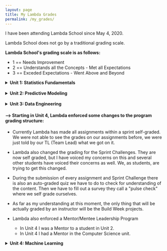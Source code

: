 ```yaml
---
layout: page
title: My Lambda Grades
permalink: /my_grades/
---
```


I have been attending Lambda School since May 4, 2020.

Lambda School does not go by a traditional grading scale. 

**Lambda School's grading scale is as follows:**
- 1 == Needs Improvement
- 2 == Understands all the Concepts - Met all Expectations
- 3 == Exceded Expectations - Went Above and Beyond



<details>
  <summary><b>Unit 1: Statistics Fundamentals</b></summary><br>
    <ul>
      <li><strong>Sprint 1: Data Wrangling and Storytelling == 3</strong><br>
      May 17, 2020 - Feedback from my Team Lead: "<em>You hammered home the crosstabs! Good job and I love your use of comments. Some of the code could have been merged into the cell of another, but overall, you crushed it!</em>"</li><br>
      <li><strong>Sprint 2: Statistical Test and Experiments == 3</strong><br>
      Jun 1, 2020 - Feedback from my Team Lead: "<em>Good job! Code was clean, good and solid. Good job reaching for those stretch goals!</em>"</li><br>
      <li><strong>Sprint 3: Linear Algebra == 3</strong><br>
      Jun 15, 2020 - Feedback from my Team Lead: "<em>Exceeded expectations - Great work! Stretch goals completed and very solid understanding of concepts.</em>"</li><br>
      <li><strong>Build Week Project == 2</strong><br>
      Jun 25, 2020 - Feedback from my Team Lead: "<em>Per Austin - no 3's will be given for this. That said, you met expectations defined in the project in the given time. Your research question was appropriate and the blog matches in a way that is easy to follow. Your visuals are very well done and clearly come from your dataset. Your notebook runs top to bottom without any trouble. All 170+ cells, WOW! And on top of all that, your presentation was fantastic! Great Job!</em>"</li>
    </ul>
</details><br>



<details>
  <summary><strong>Unit 2: Predictive Modeling</strong></summary><br>
    <ul>
      <li><strong>Sprint 1: Linear Models == 3</strong><br>
      Jul 20, 2020 - Feedback from my Team Lead: "<em>I feel like I’m grading Buzz Light Year, because you to infinity and beyond! Great job, Joanne! You’ve met all the requirements and then exceeded some. The scores you got were great, and you definitely earned a 3!</em>"</li><br>
      <li><strong>Sprint 2: Kaggle Challenge == 2</strong><br>
      Aug 2, 2020 - Feedback from my Team Lead: "<em>I must admit, the first thing I notice is that huge list of imports. :-) You did a very good job and showed mastery in every area. Didn’t quite meet the stretch goals, but I’m sure with more time, It would have been a piece of cake. Great job tackling both the Decision Tree & Random Forest! Your test have above average scores. Excellent work, Joanne!</em>"</li><br>
      <li><strong>Sprint 3: Applied Modeling == 2</strong><br>
      Aug 17, 2020 - Feedback from my Team Lead: "<em>Great job, Joanne! It looks like you put a lot of work into it considering how you were feeling the past several days. Your score exceeds the minimum 60%. And you were visualizations to look great. Fantastic work!</em>"</li><br>
      <li><strong>Build Week Project == 2</strong><br>
      Aug 31, 2020 - Feedback from my Team Lead: "<em>Joanne demonstrated mastery in each of the six objectives of her build. Her work was outstanding and her blog was fantastic, backed by the work she did with her model predictions. Great work, Joanne.</em>"</li>
    </ul>
</details><br>



<details>
  <summary><b>Unit 3: Data Engineering</b></summary><br>
    <ul>
      <li><strong>Sprint 1: Software Engineering and Reproducible Research == 2</strong><br>
        Sept 14, 2020 - Feedback from my Team Lead: "<em>A bit of a rough Sprint Challenge. You passed, but I'd highly recommend studying up on this. Lot's of hard work, more ahead. :-)</em>"<br>
        <li><strong>Note:</strong><br>This was a difficult Sprint Challenge for me because I was working a lot of hours at my current job and pulling in overtime every chance I was able to. Therefore, I was not able to devote as much time as I needed to study on my own and when I was doing my school work I was extremely exhausted. However, I overcame that challenge in my life, at the time, and was able to pass regardless.</li>
      </li><br>
      <li><strong>Sprint 2: SQL and Databases == 3</strong><br>
        Sept 28, 2020 - Feedback from my Team Lead: "<em>You took this sprint challenge like a champ! Well done.</em>"</li><br>
      <li><strong>Sprint 3: Productization and Cloud == 2</strong><br>
        Oct 13, 2020 - Feedback from my Team Lead: "<em>Hey, I apologize for the late feedback. Things look good here. I'm glad you were able to figure that out. :-)</em>"</li><br>
      <li><strong>Build Week Project == 3</strong><br>
        Oct 25, 2020 - Feedback from my Team Lead: "<em>Very goood work!</em>"</li>
    </ul>
</details> 



#### --> Starting in Unit 4, Lambda enforced some changes to the program grading structure:
  - Currently Lambda has made all assignments within a sprint self-graded. We were not able to see the grades on our assignments before, we were just told by our TL (Team Lead) what we got on it.
  - Lambda also changed the grading for the Sprint Challenges. They are now self graded, but I have voiced my concerns on this and several other students have voiced their concerns as well. We, as students, are trying to get this changed.
  - During the submission of every assignment and Sprint Challenge there is also an auto-graded quiz we have to do to check for understanding of the content. Then we have to fill out a survey they call a "pulse check" where we self grade ourselves.
  - As far as my understanding at this moment, the only thing that will be actually graded by an instructor will be the Build Week projects.
  
  - Lambda also enforced a Mentor/Mentee Leadership Program
    - In Unit 4 I was a Mentor to a student in Unit 2.
    - In Unit 4 I had a Mentor in the Computer Science unit.



<details>
  <summary><b>Unit 4: Machine Learning</b></summary><br>
    <ul>
      <li><strong>Sprint 1: Natural Language Processing == No graded yet</strong><br>
      November 8, 2020 - No feedback yet</li><br>
<!--       <li><strong>Sprint 2: Nueral Network Foundations == </strong><br>
      </li><br>
      <li><strong>Sprint 3: Major Neural Network Architectures == </strong><br>
      </li><br>
      <li><strong>Build Week Project == </strong><br>
      </li><br> -->
    </ul>
</details>
